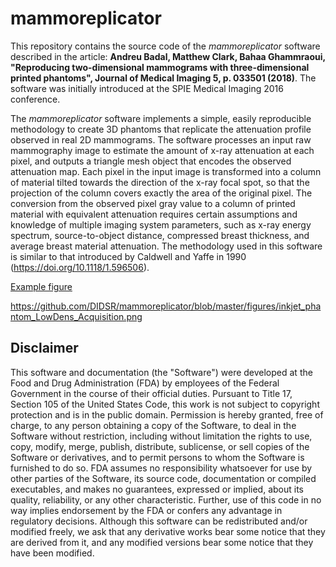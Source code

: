 # mammoreplicator
This repository contains the source code of the _mammoreplicator_ software described in the article: __Andreu Badal, Matthew Clark, Bahaa Ghammraoui, "Reproducing two-dimensional mammograms with three-dimensional printed phantoms", Journal of Medical Imaging 5, p. 033501 (2018)__. The software was initially introduced at the SPIE Medical Imaging 2016 conference.

The _mammoreplicator_ software implements a simple, easily reproducible methodology to create 3D phantoms that replicate the attenuation profile observed in real 2D mammograms.
The software processes an input raw mammography image to estimate the amount of x-ray attenuation at each pixel, and outputs a triangle mesh object that encodes the observed attenuation map.
Each pixel in the input image is transformed into a column of material tilted towards the direction of the x-ray focal spot, so that the projection of the column covers exactly the area of the original pixel.
The conversion from the observed pixel gray value to a column of printed material with equivalent attenuation requires certain assumptions and knowledge of multiple imaging system parameters, such as x-ray energy spectrum, source-to-object distance, compressed breast thickness, and average breast material attenuation.
The methodology used in this software is similar to that introduced by Caldwell and Yaffe in 1990 (https://doi.org/10.1118/1.596506).

[Example figure](figures/inkjet_phantom_LowDens_Acquisition.png)

https://github.com/DIDSR/mammoreplicator/blob/master/figures/inkjet_phantom_LowDens_Acquisition.png

## Disclaimer

This software and documentation (the "Software") were developed at the Food and Drug Administration (FDA) by employees of the Federal Government in the course of their official duties. Pursuant to Title 17, Section 105 of the United States Code, this work is not subject to copyright protection and is in the public domain. Permission is hereby granted, free of charge, to any person obtaining a copy of the Software, to deal in the Software without restriction, including without limitation the rights to use, copy, modify, merge, publish, distribute, sublicense, or sell copies of the Software or derivatives, and to permit persons to whom the Software is furnished to do so. FDA assumes no responsibility whatsoever for use by other parties of the Software, its source code, documentation or compiled executables, and makes no guarantees, expressed or implied, about its quality, reliability, or any other characteristic. Further, use of this code in no way implies endorsement by the FDA or confers any advantage in regulatory decisions. Although this software can be redistributed and/or modified freely, we ask that any derivative works bear some notice that they are derived from it, and any modified versions bear some notice that they have been modified.
